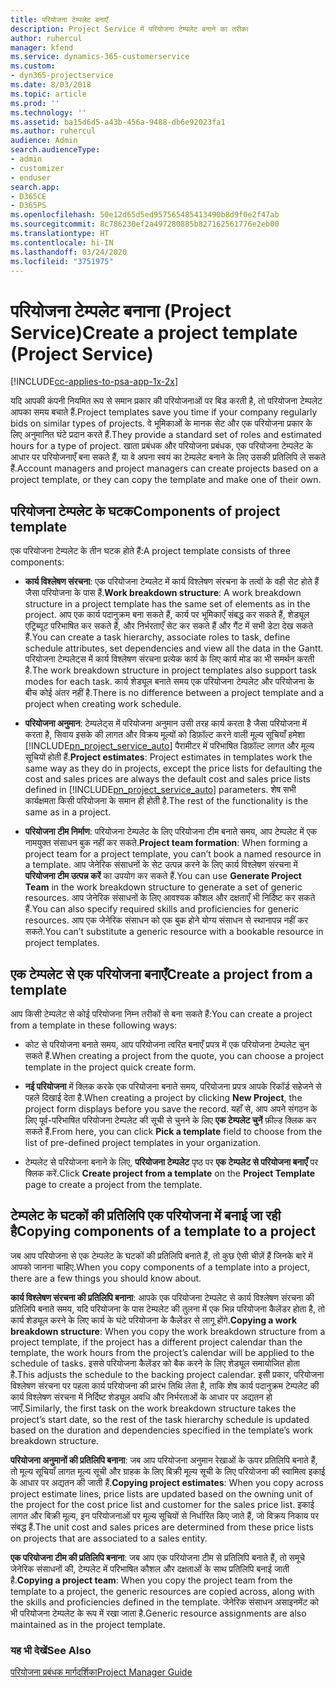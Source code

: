 ```yaml
---
title: परियोजना टेम्पलेट बनाएँ
description: Project Service में परियोजना टेम्पलेट बनाने का तरीका
author: ruhercul
manager: kfend
ms.service: dynamics-365-customerservice
ms.custom:
- dyn365-projectservice
ms.date: 8/03/2018
ms.topic: article
ms.prod: ''
ms.technology: ''
ms.assetid: ba15d6d5-a43b-456a-9488-db6e92023fa1
ms.author: ruhercul
audience: Admin
search.audienceType:
- admin
- customizer
- enduser
search.app:
- D365CE
- D365PS
ms.openlocfilehash: 50e12d65d5ed957565485413490b8d9f0e2f47ab
ms.sourcegitcommit: 8c786230ef2a497280885b827162561776e2eb00
ms.translationtype: HT
ms.contentlocale: hi-IN
ms.lasthandoff: 03/24/2020
ms.locfileid: "3751975"
---
```

# <a name="create-a-project-template-project-service"></a><span data-ttu-id="fa289-103">परियोजना टेम्पलेट बनाना (Project Service)</span><span class="sxs-lookup"><span data-stu-id="fa289-103">Create a project template (Project Service)</span></span>

[!INCLUDE[cc-applies-to-psa-app-1x-2x](../includes/cc-applies-to-psa-app-1x-2x.md)]

<span data-ttu-id="fa289-104">यदि आपकी कंपनी नियमित रूप से समान प्रकार की परियोजनाओं पर बिड करती है, तो परियोजना टेम्पलेट आपका समय बचाते हैं.</span><span class="sxs-lookup"><span data-stu-id="fa289-104">Project templates save you time if your company regularly bids on similar types of projects.</span></span> <span data-ttu-id="fa289-105">वे भूमिकाओं के मानक सेट और एक परियोजना प्रकार के लिए अनुमानित घंटे प्रदान करते हैं.</span><span class="sxs-lookup"><span data-stu-id="fa289-105">They provide a standard set of roles and estimated hours for a type of project.</span></span> <span data-ttu-id="fa289-106">खाता प्रबंधक और परियोजना प्रबंधक, एक परियोजना टेम्पलेट के आधार पर परियोजनाएँ बना सकते हैं, या वे अपना स्‍वयं का टेम्‍पलेट बनाने के लिए उसकी प्रतिलिपि ले सकते हैं.</span><span class="sxs-lookup"><span data-stu-id="fa289-106">Account managers and project managers can create projects based on a project template, or they can copy the template and make one of their own.</span></span>  
  
## <a name="components-of-project-template"></a><span data-ttu-id="fa289-107">परियोजना टेम्पलेट के घटक</span><span class="sxs-lookup"><span data-stu-id="fa289-107">Components of project template</span></span>
 <span data-ttu-id="fa289-108">एक परियोजना टेम्पलेट के तीन घटक होते हैं:</span><span class="sxs-lookup"><span data-stu-id="fa289-108">A project template consists of three components:</span></span>  
  
- <span data-ttu-id="fa289-109">**कार्य विश्लेषण संरचना**: एक परियोजना टेम्‍पलेट में कार्य विश्लेषण संरचना के तत्‍वों के वही सेट होते हैं जैसा परियोजना के पास हैं.</span><span class="sxs-lookup"><span data-stu-id="fa289-109">**Work breakdown structure**: A work breakdown structure in a project template has the same set of elements as in the project.</span></span> <span data-ttu-id="fa289-110">आप एक कार्य पदानुक्रम बना सकते हैं, कार्य पर भूमिकाएँ संबद्ध कर सकते हैं, शेड्यूल एट्रिब्‍यूट परिभाषित कर सकते हैं, और निर्भरताएँ सेट कर सकते हैं और गैंट में सभी डेटा देख सकते हैं.</span><span class="sxs-lookup"><span data-stu-id="fa289-110">You can create a task hierarchy, associate roles to task, define schedule attributes, set dependencies and view all the data in the Gantt.</span></span> <span data-ttu-id="fa289-111">परियोजना टेम्‍पलेट्स में कार्य विश्लेषण संरचना प्रत्‍येक कार्य के लिए कार्य मोड का भी समर्थन करती है.</span><span class="sxs-lookup"><span data-stu-id="fa289-111">The work breakdown structure in project templates also support task modes for each task.</span></span> <span data-ttu-id="fa289-112">कार्य शेड्यूल बनाते समय एक परियोजना टेम्पलेट और परियोजना के बीच कोई अंतर नहीं है.</span><span class="sxs-lookup"><span data-stu-id="fa289-112">There is no difference between a project template and a project when creating work schedule.</span></span>  
  
- <span data-ttu-id="fa289-113">**परियोजना अनुमान**: टेम्पलेट्स में परियोजना अनुमान उसी तरह कार्य करता है जैसा परियोजना में करता है, सिवाय इसके की लागत और विक्रय मूल्‍यों को डिफ़ॉल्ट करने वाली मूल्‍य सूचियाँ हमेशा [!INCLUDE[pn_project_service_auto](../includes/pn-project-service-auto.md)] पैरामीटर में परिभाषित डिफ़ॉल्ट लागत और मूल्‍य सूचियों होती हैं.</span><span class="sxs-lookup"><span data-stu-id="fa289-113">**Project estimates**: Project estimates in templates work the same way as they do in projects, except the price lists for defaulting the cost and sales prices are always the default cost and sales price lists defined in [!INCLUDE[pn_project_service_auto](../includes/pn-project-service-auto.md)] parameters.</span></span> <span data-ttu-id="fa289-114">शेष सभी कार्यक्षमता किसी परियोजना के समान ही होती है.</span><span class="sxs-lookup"><span data-stu-id="fa289-114">The rest of the functionality is the same as in a project.</span></span>  
  
- <span data-ttu-id="fa289-115">**परियोजना टीम निर्माण**: परियोजना टेम्‍पलेट के लिए परियोजना टीम बनाते समय, आप टेम्पलेट में एक नामयुक्त संसाधन बुक नहीं कर सकते.</span><span class="sxs-lookup"><span data-stu-id="fa289-115">**Project team formation**: When forming a project team for a project template, you can’t book a named resource in a template.</span></span> <span data-ttu-id="fa289-116">आप जेनेरिक संसाधनों के सेट उत्‍पन्न करने के लिए कार्य विश्लेषण संरचना में **परियोजना टीम उत्‍पन्न करें** का उपयोग कर सकते हैं.</span><span class="sxs-lookup"><span data-stu-id="fa289-116">You can use **Generate Project Team** in the work breakdown structure to generate a set of generic resources.</span></span> <span data-ttu-id="fa289-117">आप जेनेरिक संसाधनों के लिए आवश्यक कौशल और दक्षताएँ भी निर्दिष्ट कर सकते हैं.</span><span class="sxs-lookup"><span data-stu-id="fa289-117">You can also specify required skills and proficiencies for generic resources.</span></span> <span data-ttu-id="fa289-118">आप एक जेनेरिक संसाधन को एक बुक होने योग्‍य संसाधन से स्थानापन्न नहीं कर सकते.</span><span class="sxs-lookup"><span data-stu-id="fa289-118">You can’t substitute a generic resource with a bookable resource in project templates.</span></span>  
  
## <a name="create-a-project-from-a-template"></a><span data-ttu-id="fa289-119">एक टेम्पलेट से एक परियोजना बनाएँ</span><span class="sxs-lookup"><span data-stu-id="fa289-119">Create a project from a template</span></span>  
 <span data-ttu-id="fa289-120">आप किसी टेम्पलेट से कोई परियोजना निम्न तरीकों से बना सकते हैं:</span><span class="sxs-lookup"><span data-stu-id="fa289-120">You can create a project from a template in these following ways:</span></span>  
  
-   <span data-ttu-id="fa289-121">कोट से परियोजना बनाते समय, आप परियोजना त्‍वरित बनाएँ प्रपत्र में एक परियोजना टेम्पलेट चुन सकते हैं.</span><span class="sxs-lookup"><span data-stu-id="fa289-121">When creating a project from the quote, you can choose a project template in the project quick create form.</span></span>  
  
-   <span data-ttu-id="fa289-122">**नई परियोजना** में क्लिक करके एक परियोजना बनाते समय, परियोजना प्रपत्र आपके रिकॉर्ड सहेजने से पहले दिखाई देता है.</span><span class="sxs-lookup"><span data-stu-id="fa289-122">When creating a project by clicking **New Project**, the project form displays before you save the record.</span></span> <span data-ttu-id="fa289-123">यहाँ से, आप अपने संगठन के लिए पूर्व-परिभाषित परियोजना टेम्‍पलेट की सूची से चुनने के लिए **एक टेम्पलेट चुनें** फ़ील्ड क्लिक कर सकते हैं.</span><span class="sxs-lookup"><span data-stu-id="fa289-123">From here, you can click **Pick a template** field to choose from the list of pre-defined project templates in your organization.</span></span>  
  
-   <span data-ttu-id="fa289-124">टेम्‍पलेट से परियोजना बनाने के लिए, **परियोजना टेम्‍पलेट** पृष्ठ पर **एक टेम्पलेट से परियोजना बनाएँ** पर क्लिक करें.</span><span class="sxs-lookup"><span data-stu-id="fa289-124">Click **Create project from a template** on the **Project Template** page to create a project from the template.</span></span>  
  
## <a name="copying-components-of-a-template-to-a-project"></a><span data-ttu-id="fa289-125">टेम्पलेट के घटकों की प्रतिलिपि एक परियोजना में बनाई जा रही है</span><span class="sxs-lookup"><span data-stu-id="fa289-125">Copying components of a template to a project</span></span>  
 <span data-ttu-id="fa289-126">जब आप परियोजना से एक टेम्पलेट के घटकों की प्रतिलिपि बनाते हैं, तो कुछ ऐसी चीज़ें हैं जिनके बारे में आपको जानना चाहिए.</span><span class="sxs-lookup"><span data-stu-id="fa289-126">When you copy components of a template into a project, there are a few things you should know about.</span></span>  
  
 <span data-ttu-id="fa289-127">**कार्य विश्लेषण संरचना की प्रतिलिपि बनाना**: आपके एक परियोजना टेम्‍पलेट से कार्य विश्लेषण संरचना की प्रतिलिपि बनाते समय, यदि परियोजना के पास टेम्‍पलेट की तुलना में एक भिन्न परियोजना कैलेंडर होता है, तो कार्य शेड्यूल करने के लिए कार्य के घंटे परियोजना के कैलेंडर से लागू होंगे.</span><span class="sxs-lookup"><span data-stu-id="fa289-127">**Copying a work breakdown structure**: When you copy the work breakdown structure from a project template, if the project has a different project calendar than the template, the work hours from the project’s calendar will be applied to the schedule of tasks.</span></span> <span data-ttu-id="fa289-128">इससे परियोजना कैलेंडर को बैक करने के लिए शेड्यूल समायोजित होता है.</span><span class="sxs-lookup"><span data-stu-id="fa289-128">This adjusts the schedule to the backing project calendar.</span></span> <span data-ttu-id="fa289-129">इसी प्रकार, परियोजना विश्लेषण संरचना पर पहला कार्य परियोजना की प्रारंभ तिथि लेता है, ताकि शेष कार्य पदानुक्रम टेम्‍पलेट की कार्य विश्लेषण संरचना में निर्दिष्ट शेड्यूल अवधि और निर्भरताओं के आधार पर अद्यतन हो जाएँ.</span><span class="sxs-lookup"><span data-stu-id="fa289-129">Similarly, the first task on the work breakdown structure takes the project’s start date, so the rest of the task hierarchy schedule is updated based on the duration and dependencies specified in the template’s work breakdown structure.</span></span>  
  
 <span data-ttu-id="fa289-130">**परियोजना अनुमानों की प्रतिलिपि बनाना**: जब आप परियोजना अनुमान रेखाओं के ऊपर प्रतिलिपि बनाते हैं, तो मूल्य सूचियाँ लागत मूल्य सूची और ग्राहक के लिए बिक्री मूल्य सूची के लिए परियोजना की स्वामित्व इकाई के आधार पर अद्यतन की जाती हैं.</span><span class="sxs-lookup"><span data-stu-id="fa289-130">**Copying project estimates**: When you copy across project estimate lines, price lists are updated based on the owning unit of the project for the cost price list and customer for the sales price list.</span></span> <span data-ttu-id="fa289-131">इकाई लागत और बिक्री मूल्य, इन परियोजनाओं पर मूल्य सूचियों से निर्धारित किए जाते हैं, जो विक्रय निकाय पर संबद्ध हैं.</span><span class="sxs-lookup"><span data-stu-id="fa289-131">The unit cost and sales prices are determined from these price lists on projects that are associated to a sales entity.</span></span>  
  
 <span data-ttu-id="fa289-132">**एक परियोजना टीम की प्रतिलिपि बनाना**: जब आप एक परियोजना टीम से प्रतिलिपि बनाते हैं, तो समूचे जेनेरिक संसाधनों की, टेम्‍पलेट में परिभाषित कौशल और दक्षताओं के साथ प्रतिलिपि बनाई जाती है.</span><span class="sxs-lookup"><span data-stu-id="fa289-132">**Copying a project team**: When you copy the project team from the template to a project, the generic resources are copied across, along with the skills and proficiencies defined in the template.</span></span> <span data-ttu-id="fa289-133">जेनेरिक संसाधन असाइनमेंट को भी परियोजना टेम्पलेट के रूप में रखा जाता है.</span><span class="sxs-lookup"><span data-stu-id="fa289-133">Generic resource assignments are also maintained as in the project template.</span></span>  
  
### <a name="see-also"></a><span data-ttu-id="fa289-134">यह भी देखें</span><span class="sxs-lookup"><span data-stu-id="fa289-134">See Also</span></span>  
 [<span data-ttu-id="fa289-135">परियोजना प्रबंधक मार्गदर्शिका</span><span class="sxs-lookup"><span data-stu-id="fa289-135">Project Manager Guide</span></span>](../project-service/project-manager-guide.md)
